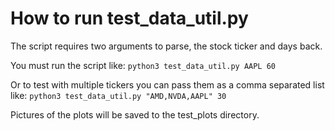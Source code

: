 # How to run test_data_util.py

The script requires two arguments to parse, the stock ticker and days back.

You must run the script like:
`python3 test_data_util.py AAPL 60`

Or to test with multiple tickers you can pass them as a comma separated list like:
`python3 test_data_util.py "AMD,NVDA,AAPL" 30`

Pictures of the plots will be saved to the test_plots directory. 